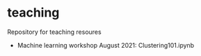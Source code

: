 # teaching

Repository for teaching resoures 

- Machine learning workshop August 2021: Clustering101.ipynb
